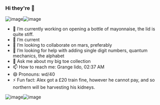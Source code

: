 ### Hi they're 👋

![image](https://user-images.githubusercontent.com/65313106/193830109-7351c882-6638-42c6-bee4-fdf057bda69d.png)![image](https://user-images.githubusercontent.com/65313106/193830121-9f27010b-83f3-4a67-aba5-1504dad256fb.png)





- 🔭 I’m currently working on opening a bottle of mayonnaise, the lid is quite stiff.
- 🌱 I’m current
- 👯 I’m looking to collaborate on mars, preferably
- 🤔 I’m looking for help with adding single digit numbers, quantum mechanics, the alphabet
- 💬 Ask me about my big toe collection
- 📫 How to reach me: Grange lido, 02:37 AM
- 😄 Pronouns: wd/40
- ⚡ Fun fact: Alex got a £20 train fine, however he cannot pay, and so northern will be harvesting his kidneys.

![image](https://user-images.githubusercontent.com/65313106/193830012-738a351c-c326-41de-a804-2c8677b3bd3d.png)![image](https://user-images.githubusercontent.com/65313106/193830068-70445e1c-9246-44dc-bd02-81b63c2c258c.png)


